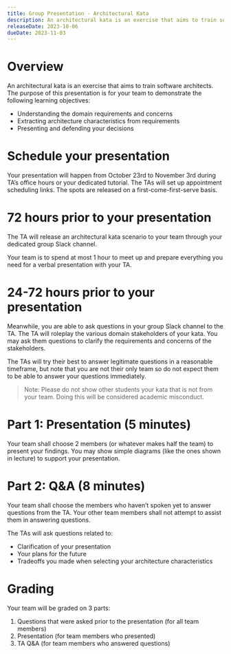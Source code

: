 ```yaml
---
title: Group Presentation - Architectural Kata
description: An architectural kata is an exercise that aims to train software architects. In this assignment, you will be given a scenario and you will be asked to design a system that satisfies the requirements of the scenario.
releaseDate: 2023-10-06
dueDate: 2023-11-03
---
```


# Overview

An architectural kata is an exercise that aims to train software architects. The purpose of this presentation is for your team to demonstrate the following learning objectives:

- Understanding the domain requirements and concerns
- Extracting architecture characteristics from requirements
- Presenting and defending your decisions

# Schedule your presentation

Your presentation will happen from October 23rd to November 3rd during TA’s office hours or your dedicated tutorial. The TAs will set up appointment scheduling links. The spots are released on a first-come-first-serve basis.

# 72 hours prior to your presentation

The TA will release an architectural kata scenario to your team through your dedicated group Slack channel.

Your team is to spend at most 1 hour to meet up and prepare everything you need for a verbal presentation with your TA.

# 24-72 hours prior to your presentation

Meanwhile, you are able to ask questions in your group Slack channel to the TA. The TA will roleplay the various domain stakeholders of your kata. You may ask them questions to clarify the requirements and concerns of the stakeholders.

The TAs will try their best to answer legitimate questions in a reasonable timeframe, but note that you are not their only team so do not expect them to be able to answer your questions immediately.

> Note: Please do not show other students your kata that is not from your team. Doing this will be considered academic misconduct.

# Part 1: Presentation (5 minutes)

Your team shall choose 2 members (or whatever makes half the team) to present your findings. You may show simple diagrams (like the ones shown in lecture) to support your presentation.

# Part 2: Q&A (8 minutes)

Your team shall choose the members who haven’t spoken yet to answer questions from the TA. Your other team members shall not attempt to assist them in answering questions.

The TAs will ask questions related to:

- Clarification of your presentation
- Your plans for the future
- Tradeoffs you made when selecting your architecture characteristics

# Grading

Your team will be graded on 3 parts:

1. Questions that were asked prior to the presentation (for all team members)
2. Presentation (for team members who presented)
3. TA Q&A (for team members who answered questions)
